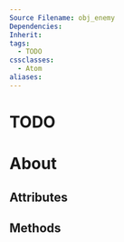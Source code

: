 ```yaml
---
Source Filename: obj_enemy
Dependencies: 
Inherit: 
tags:
  - TODO
cssclasses:
  - Atom
aliases:
---
```

# TODO

# About

## Attributes

## Methods
